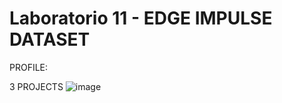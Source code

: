 # Laboratorio 11 - EDGE IMPULSE DATASET

PROFILE:

3 PROJECTS 
![image](https://github.com/NadAbiO/IntroSeniales/assets/89549012/e8f47dac-55f3-4bcd-abfb-3906d2a53cf5)

